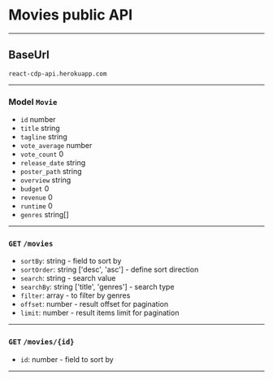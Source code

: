 # Movies public API

---

## BaseUrl

`react-cdp-api.herokuapp.com`

---

### Model `Movie`

- `id` number
- `title` string
- `tagline` string
- `vote_average` number
- `vote_count` 0
- `release_date` string
- `poster_path` string
- `overview` string
- `budget` 0
- `revenue` 0
- `runtime` 0
- `genres` string[]

---
### `GET` `/movies`

- `sortBy`: string - field to sort by
- `sortOrder`: string ['desc', 'asc'] - define sort direction
- `search`: string - search value
- `searchBy`: string ['title', 'genres'] - search type
- `filter`: array - to filter by genres
- `offset`: number - result offset for pagination
- `limit`: number - result items limit for pagination
---
### `GET` `/movies/{id}`

- `id`: number - field to sort by
---

